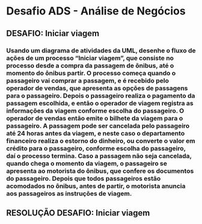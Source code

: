 # Desafio ADS - Análise de Negócios

## DESAFIO: Iniciar viagem
### Usando um diagrama de atividades da UML, desenhe o fluxo de ações de um processo “Iniciar viagem”, que consiste no processo desde a compra da passagem de ônibus, até o momento do ônibus partir. O processo começa quando o passageiro vai comprar a passagem, e é recebido pelo operador de vendas, que apresenta as opções de passagens para o passageiro. Depois o passageiro realiza o pagamento da passagem escolhida, e então o operador de viagem registra as informações da viagem conforme escolha do passageiro. O operador de vendas então emite o bilhete da viagem para o passageiro. A passagem pode ser cancelada pelo passageiro até 24 horas antes da viagem, e neste caso o departamento financeiro realiza o estorno do dinheiro, ou converte o valor em crédito para o passageiro, conforme escolha do passageiro, daí o processo termina. Caso a passagem não seja cancelada, quando chega o momento da viagem, o passageiro se apresenta ao motorista do ônibus, que confere os documentos do passageiro. Depois que todos passageiros estão acomodados no ônibus, antes de partir, o motorista anuncia aos passageiros as instruções de viagem.

## RESOLUÇÃO DESAFIO: Iniciar viagem